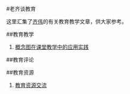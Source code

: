 #老齐谈教育

这里汇集了[齐伟](http://qiwsir.github.io/qw.html)的有关教育教学文章，供大家参考。

##教育教学

1. [概念图在课堂教学中的应用实践](./概念图在课堂教学中的应用实践.md) 

##教育评论

##教育资源

1. [教育资源交流](./教育资源交流.md)
